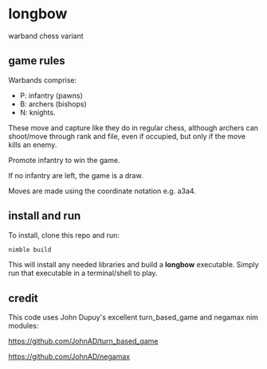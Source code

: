# longbow
warband chess variant

## game rules

Warbands comprise:

* P: infantry (pawns)
* B: archers (bishops)
* N: knights.

These move and capture like they do in regular chess, although
archers can shoot/move through rank and file, even if occupied,
but only if the move kills an enemy.

Promote infantry to win the game.

If no infantry are left, the game is a draw.

Moves are made using the coordinate notation e.g. a3a4.

## install and run

To install, clone this repo and run:

```bash
nimble build
```

This will install any needed libraries and build a **longbow** executable. Simply run that executable in a terminal/shell to play.

## credit

This code uses John Dupuy's excellent turn_based_game and negamax nim modules:

https://github.com/JohnAD/turn_based_game

https://github.com/JohnAD/negamax
